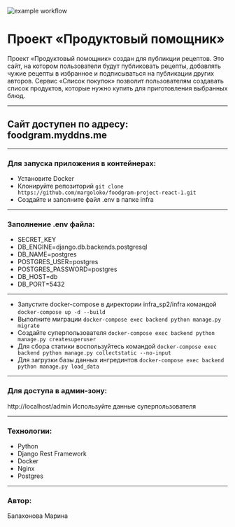 ![example workflow](https://github.com/margoloko/foodgram-project-react-1/actions/workflows/foodgram-workflow.yml/badge.svg)
# Проект «Продуктовый помощник»
Проект «Продуктовый помощник» создан для публикции рецептов.
Это сайт, на котором пользователи будут публиковать рецепты, добавлять чужие рецепты в избранное и подписываться на публикации других авторов. Сервис «Список покупок» позволит пользователям создавать список продуктов, которые нужно купить для приготовления выбранных блюд.
-- -
## Сайт доступен по адресу: foodgram.myddns.me
-- -
### Для запуска приложения в контейнерах:
- Установите Docker
- Клонируйте репозиторий
``` git clone https://github.com/margoloko/foodgram-project-react-1.git ```
- Создайте и заполните файл .env в папке infra
-- -
### Заполнение .env файла:
- SECRET_KEY
- DB_ENGINE=django.db.backends.postgresql
- DB_NAME=postgres
- POSTGRES_USER=postgres
- POSTGRES_PASSWORD=postgres
- DB_HOST=db
- DB_PORT=5432
-- -
- Запустите docker-compose в директории infra_sp2/infra командой
``` docker-compose up -d --build ```
- Выполните миграции
``` docker-compose exec backend python manage.py migrate ```
- Создайте суперпользователя
``` docker-compose exec backend python manage.py createsuperuser ```
- Для сбора статики воспользуйтесь командой
``` docker-compose exec backend python manage.py collectstatic --no-input ```
- Для загрузки базы данных ингрединтов
``` docker-compose exec backend python manage.py load_data ```
-- -
### Для доступа в админ-зону:
http://localhost/admin
Используйте данные суперпользователя
-- -
### Технологии:
- Python
- Django Rest Framework
- Docker
- Nginx
- Postgres
-- -
### Автор:
Балахонова Марина
